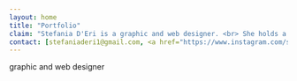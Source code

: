 ```yaml
---
layout: home
title: "Portfolio"
claim: "Stefania D'Eri is a graphic and web designer. <br> She holds a MA degree in Visual Communication at Iuav in Venice, and she works mainly with interfaces and digital tools.  "
contact: [stefaniaderi1@gmail.com, <a href="https://www.instagram.com/stefania_deri/">IG</a>, <a href="https://www.behance.net/stefaniaderi">behance.com</a>]
---
```



graphic and web designer 